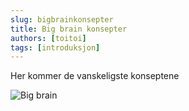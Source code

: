 ```yaml
---
slug: bigbrainkonsepter
title: Big brain konsepter
authors: [toitoi]
tags: [introduksjon]
---
```


Her kommer de vanskeligste konseptene

![Big brain](/img/bigbrain.jpg "Big brain graf")